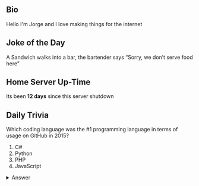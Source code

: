 ## Bio

Hello I'm Jorge and I love making things for the internet

## Joke of the Day

A Sandwich walks into a bar, the bartender says “Sorry, we don’t serve food here”

## Home Server Up-Time

Its been **12 days** since this server shutdown


## Daily Trivia

Which coding language was the #1 programming language in terms of usage on GitHub in 2015?
 1. C#
 2. Python
 3. PHP
 4. JavaScript

<details>
  <summary>Answer</summary>
  JavaScript
</details>
